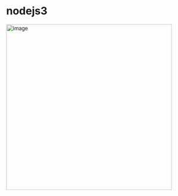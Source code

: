 # nodejs3
<img width="445" alt="image" src="https://github.com/miguelmp02/nodejs3/assets/72752961/69ba57d1-ddf5-4305-bd48-4a5254e951f1">

